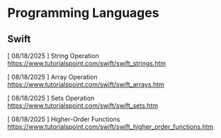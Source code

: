 # Programming Languages

## Swift

[ 08/18/2025 ] String Operation\
https://www.tutorialspoint.com/swift/swift_strings.htm

[ 08/18/2025 ] Array Operation\
https://www.tutorialspoint.com/swift/swift_arrays.htm

[ 08/18/2025 ] Sets Operation\
https://www.tutorialspoint.com/swift/swift_sets.htm

[ 08/18/2025 ] Higher-Order Functions\
https://www.tutorialspoint.com/swift/swift_higher_order_functions.htm